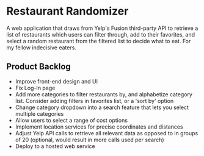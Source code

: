# Restaurant Randomizer
A web application that draws from Yelp's Fusion third-party API to retrieve a list of restaurants which users can filter through, add to their favorites, and select a random restaurant from the filtered list to decide what to eat. For my fellow indecisive eaters.

## Product Backlog
- Improve front-end design and UI
- Fix Log-In page
- Add more categories to filter restaurants by, and alphabetize category list. Consider adding filters in favorites list, or a 'sort by' option
- Change category dropdown into a search feature that lets you select multiple categories
- Allow users to select a range of cost options
- Implement location services for precise coordinates and distances
- Adjust Yelp API calls to retrieve all relevant data as opposed to in groups of 20 (optional, would result in more calls used per search)
- Deploy to a hosted web service
